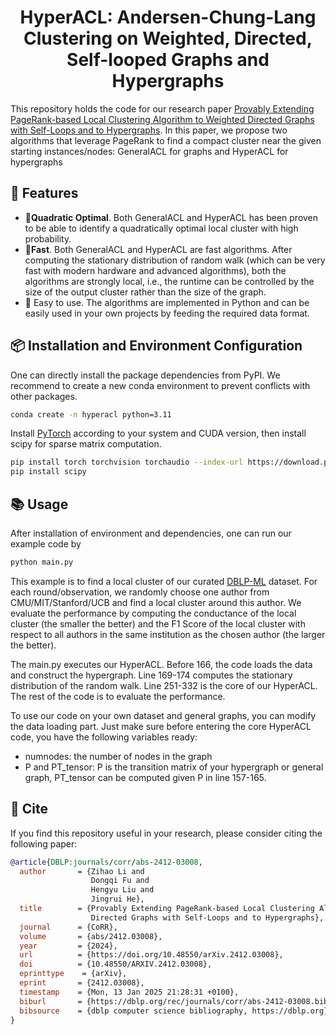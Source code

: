 <h1 align="center">
HyperACL: Andersen-Chung-Lang Clustering on Weighted, Directed, Self-looped Graphs and Hypergraphs
</h1>

This repository holds the code for our research paper [Provably Extending PageRank-based Local Clustering Algorithm to Weighted Directed Graphs with Self-Loops and to Hypergraphs](https://arxiv.org/pdf/2412.03008). In this paper, we propose two algorithms that leverage PageRank to find a compact cluster near the given starting instances/nodes: GeneralACL for graphs and HyperACL for hypergraphs

## 🌈 Features
- 💪**Quadratic Optimal**. Both GeneralACL and HyperACL has been proven to be able to identify a quadratically optimal local cluster with high probability. 
- 🚀**Fast**. Both GeneralACL and HyperACL are fast algorithms. After computing the stationary distribution of random walk (which can be very fast with modern hardware and advanced algorithms), both the algorithms are strongly local, i.e., the runtime can be controlled by the size of the output cluster rather than the size of the graph.
- 🔮 Easy to use. The algorithms are implemented in Python and can be easily used in your own projects by feeding the required data format.


## 📦 Installation and Environment Configuration
One can directly install the package dependencies from PyPI. We recommend to create a new conda environment to prevent conflicts with other packages.
```bash
conda create -n hyperacl python=3.11
```
Install [PyTorch](https://pytorch.org/get-started/locally/) according to your system and CUDA version, then install scipy for sparse matrix computation.
```bash
pip install torch torchvision torchaudio --index-url https://download.pytorch.org/whl/cu118 # just for example. please refer to your system and CUDA version
pip install scipy
```

## 📚 Usage
After installation of environment and dependencies, one can run our example code by
```bash
python main.py
```

This example is to find a local cluster of our curated [DBLP-ML](datasets/dblp_v14_ML.json) dataset. For each round/observation, we randomly choose one author from CMU/MIT/Stanford/UCB and find a local cluster around this author. We evaluate the performance by computing the conductance of the local cluster (the smaller the better) and the F1 Score of the local cluster with respect to all authors in the same institution as the chosen author (the larger the better).

The main.py executes our HyperACL. Before 166, the code loads the data and construct the hypergraph. Line 169-174 computes the stationary distribution of the random walk. Line 251-332 is the core of our HyperACL. The rest of the code is to evaluate the performance.

To use our code on your own dataset and general graphs, you can modify the data loading part. Just make sure before entering the core HyperACL code, you have the following variables ready:
- numnodes: the number of nodes in the graph
- P and PT_tensor: P is the transition matrix of your hypergraph or general graph, PT_tensor can be computed given P in line 157-165.


## 🤗 Cite
If you find this repository useful in your research, please consider citing the following paper:
```bibtex
@article{DBLP:journals/corr/abs-2412-03008,
  author       = {Zihao Li and
                  Dongqi Fu and
                  Hengyu Liu and
                  Jingrui He},
  title        = {Provably Extending PageRank-based Local Clustering Algorithm to Weighted
                  Directed Graphs with Self-Loops and to Hypergraphs},
  journal      = {CoRR},
  volume       = {abs/2412.03008},
  year         = {2024},
  url          = {https://doi.org/10.48550/arXiv.2412.03008},
  doi          = {10.48550/ARXIV.2412.03008},
  eprinttype    = {arXiv},
  eprint       = {2412.03008},
  timestamp    = {Mon, 13 Jan 2025 21:28:31 +0100},
  biburl       = {https://dblp.org/rec/journals/corr/abs-2412-03008.bib},
  bibsource    = {dblp computer science bibliography, https://dblp.org}
}
```